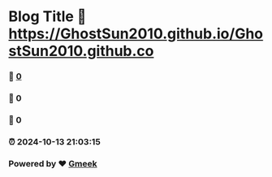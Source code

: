 # Blog Title :link: https://GhostSun2010.github.io/GhostSun2010.github.co 
### :page_facing_up: [0](https://GhostSun2010.github.io/GhostSun2010.github.co/tag.html) 
### :speech_balloon: 0 
### :hibiscus: 0 
### :alarm_clock: 2024-10-13 21:03:15 
### Powered by :heart: [Gmeek](https://github.com/Meekdai/Gmeek)
